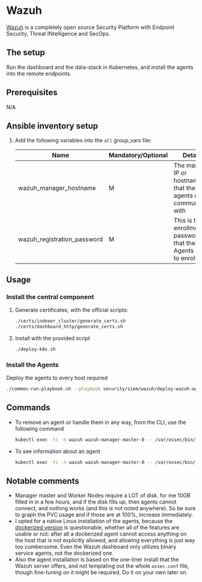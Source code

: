 # Wazuh

[Wazuh](https://wazuh.com/) is a completely open source Security Platform with Endpoint Security, Threat INtelligence and SecOps.

## The setup

Run the dashboard and the data-stack in Kubernetes, and install the agents into the remote endpoints.

## Prerequisites

N/A

## Ansible inventory setup

1. Add the following variables into the `all` group_vars file:

    | Name | Mandatory/Optional | Details |
    |------|--------------------|---------|
    |wazuh_manager_hostname|M|The manager IP or hostname that the agents use to communicate with|
    |wazuh_registration_password|M|This is the enrollment password that the Agents use to enroll|

## Usage

### Install the central component

1. Generate certificates, with the official scripts:

    ```bash
    ./certs/indexer_cluster/generate_certs.sh
    ./certs/dashboard_http/generate_certs.sh
    ```

2. Install with the provided script

    ```bash
    ./deploy-k8s.sh
    ```

### Install the Agents

Deploy the agents to every host required

```bash
./common-run-playbook.sh --playbook security/siem/wazuh/deploy-wazuh-agent.yaml --no-check
```

## Commands

- To remove an agent or handle them in any way, from the CLI, use the following command

    ```bash
    kubectl exec -ti -n wazuh wazuh-manager-master-0 -- /var/ossec/bin/manage_agents
    ```

- To see information about an agent

    ```bash
    kubectl exec -ti -n wazuh wazuh-manager-master-0 -- /var/ossec/bin/agent_control -i <AGENT_ID>
    ```

## Notable comments

- Manager master and Worker Nodes require a LOT of disk. for me 10GB filled in in a few hours, and if the disk fills up, then agents cannot connect, and nothing works (and this is not noted anywhere). So be sure to graph the PVC usage and if those are at 100%, increase immediately.
- I opted for a native Linux installation of the agents, because the [dockerized version](https://github.com/wazuh/wazuh-docker) is questionable, whether all of the features are usable or not: after all a dockerized agent cannot access anything on the host that is not explicitly allowed, and allowing everything is just way too cumbersome. Even the Wazuh dashboard only utilizes binary service agents, not the dockerized one.
- Also the agent installation is based on the one-liner install that the Wazuh server offers, and not templating out the whole `ossec.conf` file, though fine-tuning on it might be required. Do it on your own later on.
